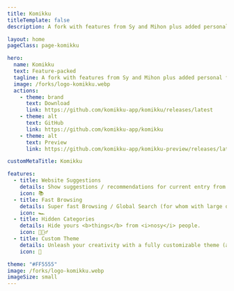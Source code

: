 ```yaml
---
title: Komikku
titleTemplate: false
description: A fork with features from Sy and Mihon plus added personal flair.

layout: home
pageClass: page-komikku

hero:
  name: Komikku
  text: Feature-packed
  tagline: A fork with features from Sy and Mihon plus added personal flair.
  image: /forks/logo-komikku.webp
  actions:
    - theme: brand
      text: Download
      link: https://github.com/komikku-app/komikku/releases/latest
    - theme: alt
      text: GitHub
      link: https://github.com/komikku-app/komikku
    - theme: alt
      text: Preview
      link: https://github.com/komikku-app/komikku-preview/releases/latest

customMetaTitle: Komikku

features:
  - title: Website Suggestions
    details: Show suggestions / recommendations for current entry from its own website, support all sources.
    icon: 📚
  - title: Fast Browsing
    details: Super fast Browsing / Global Search (for whom with large database experiencing slow loading).
    icon: 🏎️
  - title: Hidden Categories
    details: Hide yours <b>things</b> from <i>nosy</i> people.
    icon: 🕵🏻‍♂️
  - title: Custom Theme
    details: Unleash your creativity with a fully customizable theme (also come with colorful presets) for endless color lovers.
    icon: 🌈

theme: "#FF5555"
image: /forks/logo-komikku.webp
imageSize: small
---
```


<br><VPTeamMembers size="small" :members="members" />

<script setup>
import "@theme/styles/forks/komikku.styl"
import { VPTeamMembers } from "vitepress/theme"

const members = [
  {
    avatar: "https://www.github.com/cuong-tran.png",
    name: "cuong-tran",
    title: "Creator",
    links: [
      { icon: "github", link: "https://github.com/cuong-tran" }
    ]
  },
  {
    avatar: "https://www.github.com/AntsyLich.png",
    name: "AntsyLich",
    title: "Upstream Maintainer",
    links: [
      { icon: "github", link: "https://github.com/AntsyLich" }
    ]
  },
  {
    avatar: "https://www.github.com/jobobby04.png",
    name: "jobobby04",
    title: "Upstream Maintainer",
    links: [
      { icon: "github", link: "https://github.com/jobobby04" }
    ]
  }
]
</script>
